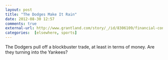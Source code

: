 ```yaml
---
layout: post  
title: "The Dodges Make It Rain"
date: 2012-08-30 12:57 
comments: true
external-url: http://www.grantland.com/story/_/id/8306109/financial-concern-window-comes-new-dodgers-regime  
categories:  [elsewhere, sports] 
---
```


The Dodgers pull off a blockbuster trade, at least in terms of money. Are they turning into the Yankees?



